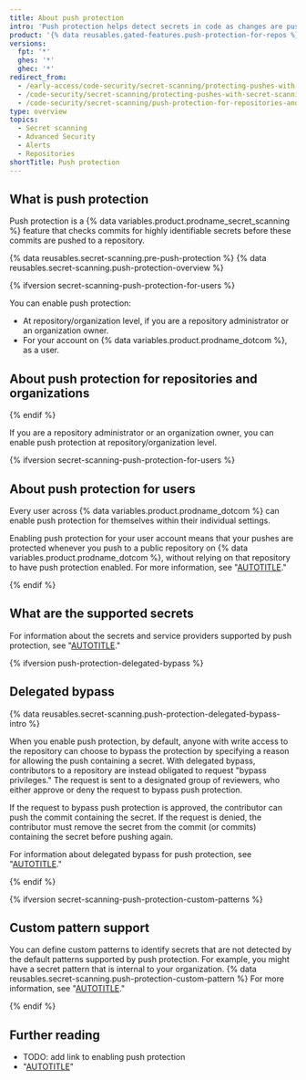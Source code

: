 ```yaml
---
title: About push protection
intro: 'Push protection helps detect secrets in code as changes are pushed. Push protection blocks contributors from pushing secrets to a repository and generates an alert whenever a contributor bypasses the block. TODO for users'
product: '{% data reusables.gated-features.push-protection-for-repos %}'
versions:
  fpt: '*'
  ghes: '*'
  ghec: '*'
redirect_from:
  - /early-access/code-security/secret-scanning/protecting-pushes-with-secret-scanning
  - /code-security/secret-scanning/protecting-pushes-with-secret-scanning
  - /code-security/secret-scanning/push-protection-for-repositories-and-organizations
type: overview
topics:
  - Secret scanning
  - Advanced Security
  - Alerts
  - Repositories
shortTitle: Push protection
---
```


## What is push protection

Push protection is a {% data variables.product.prodname_secret_scanning %} feature that checks commits for highly identifiable secrets before these commits are pushed to a repository.

{% data reusables.secret-scanning.pre-push-protection %} {% data reusables.secret-scanning.push-protection-overview %}

{% ifversion secret-scanning-push-protection-for-users %}

You can enable push protection:

* At repository/organization level, if you are a repository administrator or an organization owner.
* For your account on {% data variables.product.prodname_dotcom %}, as a user.

## About push protection for repositories and organizations

{% endif %}

If you are a repository administrator or an organization owner, you can enable push protection at repository/organization level.

{% ifversion secret-scanning-push-protection-for-users %}

## About push protection for users

Every user across {% data variables.product.prodname_dotcom %} can enable push protection for themselves within their individual settings.

Enabling push protection for your user account means that your pushes are protected whenever you push to a public repository on {% data variables.product.prodname_dotcom %}, without relying on that repository to have push protection enabled. For more information, see "[AUTOTITLE](/code-security/secret-scanning/working-with-secret-scanning-and-push-protection/push-protection-for-users)."

{% endif %}

## What are the supported secrets

For information about the secrets and service providers supported by push protection, see "[AUTOTITLE](/code-security/secret-scanning/introduction/supported-secret-scanning-patterns#supported-secrets)."

{% ifversion push-protection-delegated-bypass %}

## Delegated bypass

{% data reusables.secret-scanning.push-protection-delegated-bypass-intro %}

When you enable push protection, by default, anyone with write access to the repository can choose to bypass the protection by specifying a reason for allowing the push containing a secret. With delegated bypass, contributors to a repository are instead obligated to request "bypass privileges." The request is sent to a designated group of reviewers, who either approve or deny the request to bypass push protection.

If the request to bypass push protection is approved, the contributor can push the commit containing the secret. If the request is denied, the contributor must remove the secret from the commit (or commits) containing the secret before pushing again.

For information about delegated bypass for push protection, see "[AUTOTITLE](/code-security/secret-scanning/using-advanced-secret-scanning-and-push-protection-features/delegated-bypass-for-push-protection/about-delegated-bypass-for-push-protection)."

{% endif %}

{% ifversion secret-scanning-push-protection-custom-patterns %}

## Custom pattern support

You can define custom patterns to identify secrets that are not detected by the default patterns supported by push protection. For example, you might have a secret pattern that is internal to your organization. {% data reusables.secret-scanning.push-protection-custom-pattern %} For more information, see "[AUTOTITLE](/code-security/secret-scanning/defining-custom-patterns-for-secret-scanning)."

{% endif %}

## Further reading

* TODO: add link to enabling push protection
* "[AUTOTITLE](/code-security/secret-scanning/working-with-push-protection)"
